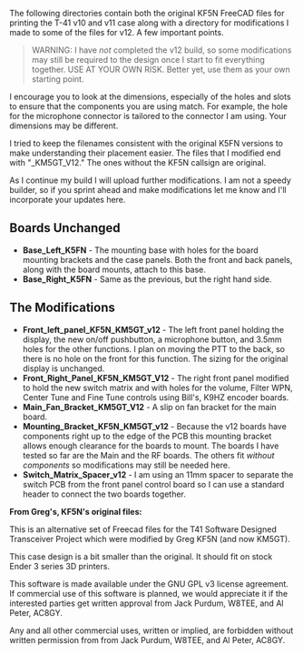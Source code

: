 The following directories contain both the original KF5N FreeCAD files for printing the T-41 v10 and v11 case along with a directory for modifications I made to some of the files for v12.  A few important points.

>WARNING: I have *not* completed the v12 build, so some modifications may still be required to the design once I start to fit everything together. USE AT YOUR OWN RISK.  Better yet, use them as your own starting point. 

I encourage you to look at the dimensions, especially of the holes and slots to ensure that the components you are using match.  For example, the hole for the microphone connector is tailored to the connector I am using.  Your dimensions may be different.

I tried to keep the filenames consistent with the original K5FN versions to make understanding their placement easier.  The files that I modified end with "_KM5GT_V12." The ones without the KF5N callsign are original.

As I continue my build I will upload further modifications.  I am not a speedy builder, so if you sprint ahead and make modifications let me know and I'll incorporate your updates here.

## Boards Unchanged
* **Base_Left_K5FN** - The mounting base with holes for the board mounting brackets and the case panels. Both the front and back panels, along with the board mounts, attach to this base.
* **Base_Right_K5FN** - Same as the previous, but the right hand side. 

## The Modifications
* **Front_left_panel_KF5N_KM5GT_v12** - The left front panel holding the display, the new on/off pushbutton, a microphone button, and 3.5mm holes for the other functions.  I plan on moving the PTT to the back, so there is no hole on the front for this function. The sizing for the original display is unchanged. 
* **Front_Right_Panel_KF5N_KM5GT_V12** - The right front panel modified to hold the new switch matrix and with holes for the volume, Filter WPN, Center Tune and Fine Tune controls using Bill's, K9HZ encoder boards.
*  **Main_Fan_Bracket_KM5GT_V12** - A slip on fan bracket for the main board.
* **Mounting_Bracket_KF5N_KM5GT_v12** - Because the v12 boards have components right up to the edge of the PCB this mounting bracket allows enough clearance for the boards to mount.  The boards I have tested so far are the Main and the RF boards.  The others fit *without components* so modifications may still be needed here.
* **Switch_Matrix_Spacer_v12** - I am using an 11mm spacer to separate the switch PCB from the front panel control board so I can use a standard header to connect the two boards together. 

**From Greg's, KF5N's original files:**

This is an alternative set of Freecad files for the T41 Software Designed Transceiver Project which were modified by Greg KF5N (and now KM5GT).

This case design is a bit smaller than the original.  It should fit on stock Ender 3 series 3D printers.

  This software is made available under the GNU GPL v3 license agreement. If commercial use of this
  software is planned, we would appreciate it if the interested parties get written approval
  from Jack Purdum, W8TEE, and Al Peter, AC8GY.

  Any and all other commercial uses, written or implied, are forbidden without written permission from
   from Jack Purdum, W8TEE, and Al Peter, AC8GY.


